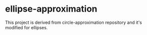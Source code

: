 # ellipse-approximation
This project is derived from circle-approximation repository and it's modified for ellipses.
